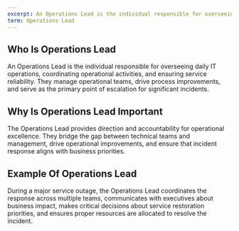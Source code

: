 ```yaml
---
excerpt: An Operations Lead is the individual responsible for overseeing daily IT operations, coordinating operational activities, and ensuring service reliability.
term: Operations Lead
---
```

## Who Is Operations Lead

An Operations Lead is the individual responsible for overseeing daily IT operations, coordinating operational activities, and ensuring service reliability. They manage operational teams, drive process improvements, and serve as the primary point of escalation for significant incidents.

## Why Is Operations Lead Important

The Operations Lead provides direction and accountability for operational excellence. They bridge the gap between technical teams and management, drive operational improvements, and ensure that incident response aligns with business priorities.

## Example Of Operations Lead

During a major service outage, the Operations Lead coordinates the response across multiple teams, communicates with executives about business impact, makes critical decisions about service restoration priorities, and ensures proper resources are allocated to resolve the incident.